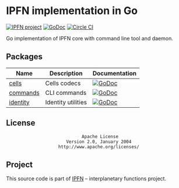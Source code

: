 # IPFN implementation in Go

[![IPFN project](https://img.shields.io/badge/project-IPFN-blue.svg?style=flat-square)](http://github.com/ipfn)
[![GoDoc](https://godoc.org/github.com/ipfn/ipfn/go?status.svg)](https://godoc.org/github.com/ipfn/ipfn/go)
[![Circle CI](https://img.shields.io/circleci/project/ipfn/go-ipfn.svg)](https://circleci.com/gh/ipfn/ipfn)

Go implementation of IPFN core with command line tool and daemon.

## Packages

| Name | Description   | Documentation |
|------|---------------|---------------|
| [cells](http://github.com/ipfn/ipfn) | Cells codecs | [![GoDoc](https://godoc.org/github.com/ipfn/ipfn/go/cells?status.svg)](https://godoc.org/github.com/ipfn/ipfn/go/cells) |
| [commands](http://github.com/ipfn/ipfn) | CLI commands | [![GoDoc](https://godoc.org/github.com/ipfn/ipfn/go/commands?status.svg)](https://godoc.org/github.com/ipfn/ipfn/go/commands) |
| [identity](http://github.com/ipfn/ipfn) | Identity utilities | [![GoDoc](https://godoc.org/github.com/ipfn/ipfn/go/identity?status.svg)](https://godoc.org/github.com/ipfn/ipfn/go/identity) |

## License

                                 Apache License
                           Version 2.0, January 2004
                        http://www.apache.org/licenses/

## Project

This source code is part of [IPFN](https://github.com/ipfn) – interplanetary functions project.
